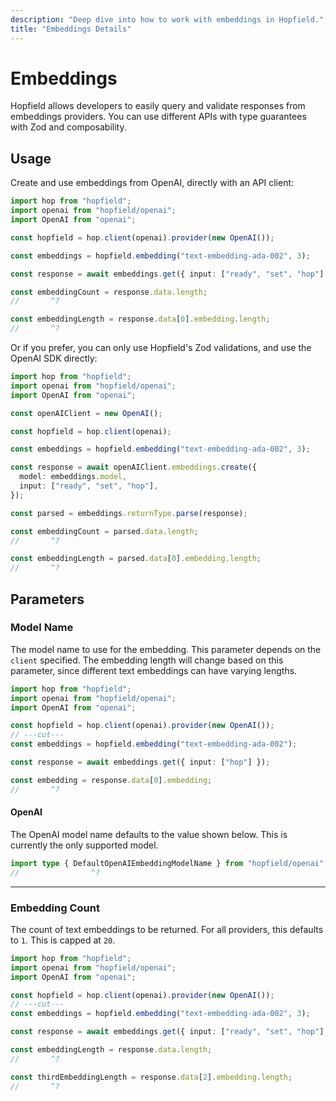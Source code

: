 ```yaml
---
description: "Deep dive into how to work with embeddings in Hopfield."
title: "Embeddings Details"
---
```


# Embeddings

Hopfield allows developers to easily query and validate responses from embeddings providers.
You can use different APIs with type guarantees with Zod and composability.

## Usage

Create and use embeddings from OpenAI, directly with an API client:

```ts twoslash
import hop from "hopfield";
import openai from "hopfield/openai";
import OpenAI from "openai";

const hopfield = hop.client(openai).provider(new OpenAI());

const embeddings = hopfield.embedding("text-embedding-ada-002", 3);

const response = await embeddings.get({ input: ["ready", "set", "hop"] });

const embeddingCount = response.data.length;
//       ^?

const embeddingLength = response.data[0].embedding.length;
//       ^?
```

Or if you prefer, you can only use Hopfield's Zod validations, and use the OpenAI
SDK directly:

```ts twoslash
import hop from "hopfield";
import openai from "hopfield/openai";
import OpenAI from "openai";

const openAIClient = new OpenAI();

const hopfield = hop.client(openai);

const embeddings = hopfield.embedding("text-embedding-ada-002", 3);

const response = await openAIClient.embeddings.create({
  model: embeddings.model,
  input: ["ready", "set", "hop"],
});

const parsed = embeddings.returnType.parse(response);

const embeddingCount = parsed.data.length;
//       ^?

const embeddingLength = parsed.data[0].embedding.length;
//       ^?
```

## Parameters

### Model Name

The model name to use for the embedding. This parameter depends on the `client` specified.
The embedding length will change based on this parameter, since different text embeddings
can have varying lengths.

```ts twoslash
import hop from "hopfield";
import openai from "hopfield/openai";
import OpenAI from "openai";

const hopfield = hop.client(openai).provider(new OpenAI());
// ---cut---
const embeddings = hopfield.embedding("text-embedding-ada-002");

const response = await embeddings.get({ input: ["hop"] });

const embedding = response.data[0].embedding;
//       ^?
```

#### OpenAI

The OpenAI model name defaults to the value shown below. This is currently the only supported model.

```ts twoslash
import type { DefaultOpenAIEmbeddingModelName } from "hopfield/openai";
//                ^?
```

---

### Embedding Count

The count of text embeddings to be returned. For all providers, this defaults to `1`.
This is capped at `20`.

```ts twoslash
import hop from "hopfield";
import openai from "hopfield/openai";
import OpenAI from "openai";

const hopfield = hop.client(openai).provider(new OpenAI());
// ---cut---
const embeddings = hopfield.embedding("text-embedding-ada-002", 3);

const response = await embeddings.get({ input: ["ready", "set", "hop"] });

const embeddingLength = response.data.length;
//       ^?

const thirdEmbeddingLength = response.data[2].embedding.length;
//       ^?
```
